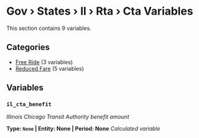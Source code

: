 # Gov › States › Il › Rta › Cta Variables

This section contains 9 variables.

## Categories

- [Free Ride](free_ride/index.md) (3 variables)
- [Reduced Fare](reduced_fare/index.md) (5 variables)

## Variables

### `il_cta_benefit`
*Illinois Chicago Transit Authority benefit amount*

**Type: `None` | Entity: None | Period: None**
*Calculated variable*
